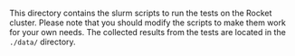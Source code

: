 This directory contains the slurm scripts to run the tests on
the Rocket cluster. Please note that you should modify the
scripts to make them work for your own needs. The collected
results from the tests are located in the `./data/` directory.